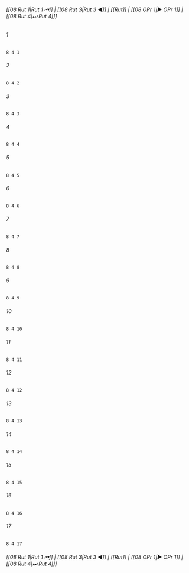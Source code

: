 
###### [[08 Rut 1|Rut 1 ⏮]] | [[08 Rut 3|Rut 3 ◀]] | [[Rut]] | [[08 OPr 1|▶ OPr 1]] | [[08 Rut 4|⏭ Rut 4|]]

###### 1
``` verse
8 4 1 
```
###### 2
``` verse
8 4 2 
```
###### 3
``` verse
8 4 3 
```
###### 4
``` verse
8 4 4 
```
###### 5
``` verse
8 4 5 
```
###### 6
``` verse
8 4 6 
```
###### 7
``` verse
8 4 7 
```
###### 8
``` verse
8 4 8 
```
###### 9
``` verse
8 4 9 
```
###### 10
``` verse
8 4 10 
```
###### 11
``` verse
8 4 11 
```
###### 12
``` verse
8 4 12 
```
###### 13
``` verse
8 4 13 
```
###### 14
``` verse
8 4 14 
```
###### 15
``` verse
8 4 15 
```
###### 16
``` verse
8 4 16 
```
###### 17
``` verse
8 4 17 
```

###### [[08 Rut 1|Rut 1 ⏮]] | [[08 Rut 3|Rut 3 ◀]] | [[Rut]] | [[08 OPr 1|▶ OPr 1]] | [[08 Rut 4|⏭ Rut 4|]]

